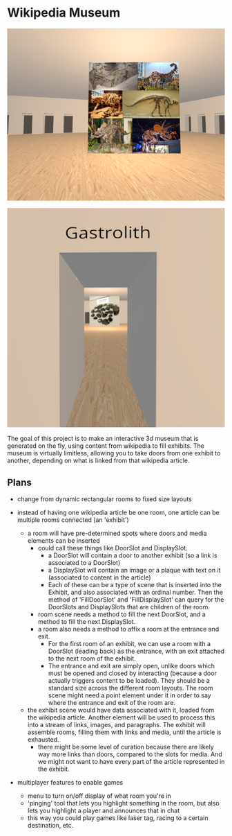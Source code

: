 # Wikipedia Museum

![screenshot of the 'dinosaur' room](./screenshot1.png)

![a link to the 'gastrolith' room](./screenshot2.png)

The goal of this project is to make an interactive 3d museum that is generated
on the fly, using content from wikipedia to fill exhibits. The museum is
virtually limitless, allowing you to take doors from one exhibit to another,
depending on what is linked from that wikipedia article.

## Plans

- change from dynamic rectangular rooms to fixed size layouts
- instead of having one wikipedia article be one room, one article can be multiple rooms connected (an 'exhibit')
  - a room will have pre-determined spots where doors and media elements can be inserted
    - could call these things like DoorSlot and DisplaySlot.
      - a DoorSlot will contain a door to another exhibit (so a link is associated to a DoorSlot)
      - a DisplaySlot will contain an image or a plaque with text on it (associated to content in the article)
      - Each of these can be a type of scene that is inserted into the Exhibit, and also associated with an ordinal number. Then the method of 'FillDoorSlot' and 'FillDisplaySlot' can query for the DoorSlots and DisplaySlots that are children of the room.
    - room scene needs a method to fill the next DoorSlot, and a method to fill the next DisplaySlot.
    - a room also needs a method to affix a room at the entrance and exit.
      - For the first room of an exhibit, we can use a room with a DoorSlot (leading back) as the entrance, with an exit attached to the next room of the exhibit.
      - The entrance and exit are simply open, unlike doors which must be opened and closed by interacting (because a door actually triggers content to be loaded). They should be a standard size across the different room layouts. The room scene might need a point element under it in order to say where the entrance and exit of the room are.
  - the exhibit scene would have data associated with it, loaded from the wikipedia article. Another element will be used to process this into a stream of links, images, and paragraphs. The exhibit will assemble rooms, filling them with links and media, until the article is exhausted.
    - there might be some level of curation because there are likely way more links than doors, compared to the slots for media. And we might not want to have every part of the article represented in the exhibit.

- multiplayer features to enable games
  - menu to turn on/off display of what room you're in
  - 'pinging' tool that lets you highlight something in the room, but also lets you highlight a player and announces that in chat
  - this way you could play games like laser tag, racing to a certain destination, etc.
